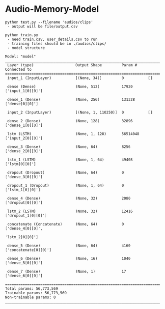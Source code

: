 # Audio-Memory-Model
```
python test.py --filename 'audios/clips'
 - output will be file/output.csv
```

```
python train.py
 - need train.csv, user_details.csv to run
 - training files should be in ./audios/clips/
 - model structure
```
	Model: "model"
	__________________________________________________________________________________________________
	 Layer (type)                   Output Shape         Param #     Connected to                     
	==================================================================================================
	 input_1 (InputLayer)           [(None, 34)]         0           []                               
		                                                                                          
	 dense (Dense)                  (None, 512)          17920       ['input_1[0][0]']                
		                                                                                          
	 dense_1 (Dense)                (None, 256)          131328      ['dense[0][0]']                  
		                                                                                          
	 input_2 (InputLayer)           [(None, 1, 110250)]  0           []                               
		                                                                                          
	 dense_2 (Dense)                (None, 128)          32896       ['dense_1[0][0]']                
		                                                                                          
	 lstm (LSTM)                    (None, 1, 128)       56514048    ['input_2[0][0]']                
		                                                                                          
	 dense_3 (Dense)                (None, 64)           8256        ['dense_2[0][0]']                
		                                                                                          
	 lstm_1 (LSTM)                  (None, 1, 64)        49408       ['lstm[0][0]']                   
		                                                                                          
	 dropout (Dropout)              (None, 64)           0           ['dense_3[0][0]']                
		                                                                                          
	 dropout_1 (Dropout)            (None, 1, 64)        0           ['lstm_1[0][0]']                 
		                                                                                          
	 dense_4 (Dense)                (None, 32)           2080        ['dropout[0][0]']                
		                                                                                          
	 lstm_2 (LSTM)                  (None, 32)           12416       ['dropout_1[0][0]']              
		                                                                                          
	 concatenate (Concatenate)      (None, 64)           0           ['dense_4[0][0]',                
		                                                          'lstm_2[0][0]']                 
		                                                                                          
	 dense_5 (Dense)                (None, 64)           4160        ['concatenate[0][0]']            
		                                                                                          
	 dense_6 (Dense)                (None, 16)           1040        ['dense_5[0][0]']                
		                                                                                          
	 dense_7 (Dense)                (None, 1)            17          ['dense_6[0][0]']                
		                                                                                          
	==================================================================================================
	Total params: 56,773,569
	Trainable params: 56,773,569
	Non-trainable params: 0
	__________________________________________________________________________________________________
